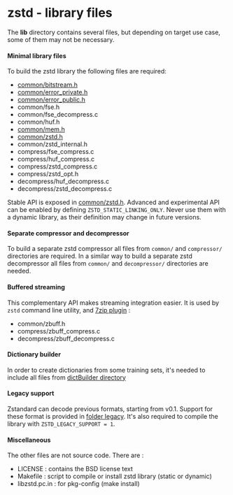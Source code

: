 zstd - library files
================================

The __lib__ directory contains several files, but depending on target use case, some of them may not be necessary.

#### Minimal library files

To build the zstd library the following files are required:

- [common/bitstream.h](common/bitstream.h)
- [common/error_private.h](common/error_private.h)
- [common/error_public.h](common/error_public.h)
- common/fse.h
- common/fse_decompress.c
- common/huf.h
- [common/mem.h](common/mem.h)
- [common/zstd.h]
- common/zstd_internal.h
- compress/fse_compress.c
- compress/huf_compress.c
- compress/zstd_compress.c
- compress/zstd_opt.h
- decompress/huf_decompress.c
- decompress/zstd_decompress.c

Stable API is exposed in [common/zstd.h].
Advanced and experimental API can be enabled by defining `ZSTD_STATIC_LINKING_ONLY`.
Never use them with a dynamic library, as their definition may change in future versions.

[common/zstd.h]: common/zstd.h


#### Separate compressor and decompressor

To build a separate zstd compressor all files from `common/` and `compressor/` directories are required.
In a similar way to build a separate zstd decompressor all files from `common/` and `decompressor/` directories are needed.


#### Buffered streaming

This complementary API makes streaming integration easier.
It is used by `zstd` command line utility, and [7zip plugin](http://mcmilk.de/projects/7-Zip-ZStd) :

- common/zbuff.h
- compress/zbuff_compress.c
- decompress/zbuff_decompress.c


#### Dictionary builder

In order to create dictionaries from some training sets,
it's needed to include all files from [dictBuilder directory](dictBuilder/)


#### Legacy support

Zstandard can decode previous formats, starting from v0.1.
Support for these format is provided in [folder legacy](legacy/).
It's also required to compile the library with `ZSTD_LEGACY_SUPPORT = 1`.


#### Miscellaneous

The other files are not source code. There are :

 - LICENSE : contains the BSD license text
 - Makefile : script to compile or install zstd library (static or dynamic)
 - libzstd.pc.in : for pkg-config (make install)
